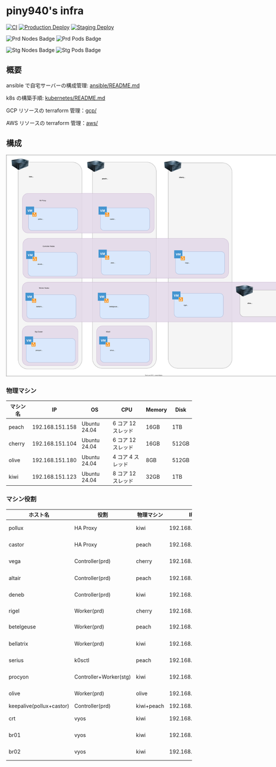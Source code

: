 # piny940's infra

[![CI](https://github.com/piny940/infra/actions/workflows/ci.yaml/badge.svg)](https://github.com/piny940/infra/actions/workflows/ci.yaml)
[![Production Deploy](https://github.com/piny940/infra/actions/workflows/prd-deploy.yaml/badge.svg)](https://github.com/piny940/infra/actions/workflows/prd-deploy.yaml)
[![Staging Deploy](https://github.com/piny940/infra/actions/workflows/stg-deploy.yaml/badge.svg)](https://github.com/piny940/infra/actions/workflows/stg-deploy.yaml)

![Prd Nodes Badge](https://img.shields.io/endpoint?url=https%3A%2F%2Fk8s-status-badge.piny940.com%2Fnodes)
![Prd Pods Badge](https://img.shields.io/endpoint?url=https%3A%2F%2Fk8s-status-badge.piny940.com%2Fpods)

![Stg Nodes Badge](https://img.shields.io/endpoint?url=https%3A%2F%2Fstg-k8s-status-badge.piny940.com%2Fnodes)
![Stg Pods Badge](https://img.shields.io/endpoint?url=https%3A%2F%2Fstg-k8s-status-badge.piny940.com%2Fpods)

## 概要

ansible で自宅サーバーの構成管理: [ansible/README.md](ansible/README.md)

k8s の構築手順: [kubernetes/README.md](kubernetes/README.md)

GCP リソースの terraform 管理：[gcp/](gcp)

AWS リソースの terraform 管理：[aws/](aws)

## 構成

<img src="docs/machines.svg" alt="machines" style="max-width:800px" />

### 物理マシン

| マシン名 | IP              | OS           | CPU                | Memory | Disk  |
| -------- | --------------- | ------------ | ------------------ | ------ | ----- |
| peach    | 192.168.151.158 | Ubuntu 24.04 | 6 コア 12 スレッド | 16GB   | 1TB   |
| cherry   | 192.168.151.104 | Ubuntu 24.04 | 6 コア 12 スレッド | 16GB   | 512GB |
| olive    | 192.168.151.180 | Ubuntu 24.04 | 4 コア 4 スレッド  | 8GB    | 512GB |
| kiwi     | 192.168.151.123 | Ubuntu 24.04 | 8 コア 12 スレッド | 32GB   | 1TB   |

### マシン役割

| ホスト名                 | 役割                   | 物理マシン | IP              | OS           | CPU     | Memory | Disk  |
| ------------------------ | ---------------------- | ---------- | --------------- | ------------ | ------- | ------ | ----- |
| pollux                   | HA Proxy               | kiwi       | 192.168.151.235 | Ubuntu 24.04 | 2 コア  | 2GB    | 64GB  |
| castor                   | HA Proxy               | peach      | 192.168.151.223 | Ubuntu 24.04 | 2 コア  | 2GB    | 64GB  |
| vega                     | Controller(prd)        | cherry     | 192.168.151.229 | Ubuntu 24.04 | 2 コア  | 4GB    | 64GB  |
| altair                   | Controller(prd)        | peach      | 192.168.151.224 | Ubuntu 24.04 | 2 コア  | 4GB    | 64GB  |
| deneb                    | Controller(prd)        | kiwi       | 192.168.151.233 | Ubuntu 24.04 | 2 コア  | 4GB    | 64GB  |
| rigel                    | Worker(prd)            | cherry     | 192.168.151.228 | Ubuntu 24.04 | 10 コア | 8GB    | 256GB |
| betelgeuse               | Worker(prd)            | peach      | 192.168.151.225 | Ubuntu 24.04 | 6 コア  | 8GB    | 660GB |
| bellatrix                | Worker(prd)            | kiwi       | 192.168.151.234 | Ubuntu 24.04 | 6 コア  | 8GB    | 128GB |
| serius                   | k0sctl                 | peach      | 192.168.151.226 | Ubuntu 24.04 | 1 コア  | 2GB    | 64GB  |
| procyon                  | Controller+Worker(stg) | kiwi       | 192.168.151.236 | Ubuntu 24.04 | 6 コア  | 12GB   | 512GB |
| olive                    | Worker(prd)            | olive      | 192.168.151.158 | Ubuntu 24.04 | 4 コア  | 8GB    | 512GB |
| keepalive(pollux+castor) | Controller(prd)        | kiwi+peach | 192.168.151.11  |              |         |        |       |
| crt                      | vyos                   | kiwi       | 192.168.151.104 | vyos1.5      | 2 コア  | 512MB  | 2GB   |
| br01                     | vyos                   | kiwi       | 192.168.151.102 | vyos1.5      | 2 コア  | 512MB  | 2GB   |
| br02                     | vyos                   | kiwi       | 192.168.151.103 | vyos1.5      | 2 コア  | 512MB  | 2GB   |
